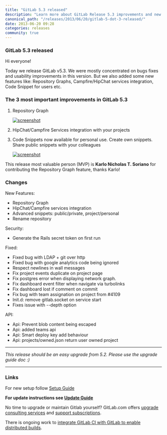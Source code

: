 ```yaml
---
title: "GitLab 5.3 released"
description: "Learn more about GitLab Release 5.3 improvements and new features."
canonical_path: "/releases/2013/06/20/gitlab-5-dot-3-released/"
date: 2013-06-20 09:28
categories: releases
community: true
---
```


### GitLab 5.3 released

Hi everyone!

Today we release GitLab v5.3. We were mostly concentrated on bugs fixes and usability improvements in this version.
But we also added some new features like: Repository Graphs, Campfire/HipChat services integration, Code Snippet for users etc.

### The 3 most important improvements in GitLab 5.3

1. Repository Graph

    [![screenshot](/images/5_3/graph.png)](/images/5_3/graph.png)

2. HipChat/Campfire Services integration with your projects
3. Code Snippets now available for personal use. Create own snippets. Share public snippets with your colleagues

    [![screenshot](/images/5_3/snippets.png)](/images/5_3/snippets.png)

This release most valuable person (MVP) is __Karlo Nicholas T. Soriano__ for contributing the Repository Graph feature, thanks Karlo!

<!-- more -->

### Changes

New Features:

  * Repository Graph
  * HipChat/Campfire services integration
  * Advanced snippets: public/private, project/personal
  * Rename repository

Security:

  * Generate the Rails secret token on first run
  

Fixed:

  * Fixed bug with LDAP + git over http
  * Fixed bug with google analytics code being ignored
  * Respect newlines in wall messages
  * Fix project events duplicate on project page
  * Fix postgres error when displaying network graph.
  * Fix dashboard event filter when navigate via turbolinks
  * Fix dashboard lost if comment on commit
  * Fix bug with team assignation on project from #4109
  * Init.d: remove gitlab.socket on service start
  * Fixes issue with --depth option
  
API:

  * Api: Prevent blob content being escaped
  * Api: added teams api
  * Api: Smart deploy key add behaviour
  * Api: projects/owned.json return user owned project

- - -

_This release should be an easy upgrade from 5.2. Please use the upgrade guide doc :)_

- - -



### Links

For new setup follow [Setup Guide](https://github.com/gitlabhq/gitlabhq/blob/5-3-stable/doc/install/installation.md)

__For update instructions see [Update Guide](https://about.gitlab.com/update/)__

No time to upgrade or maintain Gitlab yourself? GitLab.com offers [upgrade consulting services](http://www.gitlab.com/consultancy/) and [support subscriptions](/pricing/).

There is ongoing work to [integrate GitLab CI with GitLab to enable distributed builds](/blog/2013/06/20/integrating-gitlab-ci-with-gitlab/).
